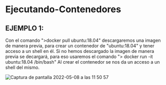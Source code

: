 # Ejecutando-Contenedores

## EJEMPLO 1:
<p> Con el comando ">docker pull ubuntu:18.04" descargaremos una imagen de manera previa, para crear un contenedor de "ubuntu:18.04" y tener acceso a un shell en él. Si no hemos descargado la imagen de manera previa se decargará, para eso usaremos el comando "> docker run -it ubuntu:18.04 /bin/bash" Al crear el contenedor se nos da un acceso a un shell del mismo.<p>  

![Captura de pantalla 2022-05-08 a las 11 50 57](https://user-images.githubusercontent.com/91874398/167291483-37cf6a28-f97e-4c4a-b8be-5b8c19d031c8.png)
